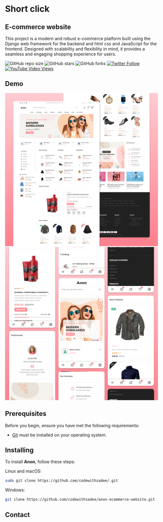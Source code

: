 # Short click

## E-commerce website 
This project is a modern and robust e-commerce platform built using the Django web framework for the backend and html css and JavaScript  for the frontend. Designed with scalability and flexibility in mind, it provides a seamless and engaging shopping experience for users.



![GitHub repo size](https://img.shields.io/github/repo-size/codewithsadee/anon-ecommerce-website)
![GitHub stars](https://img.shields.io/github/stars/codewithsadee/anon-ecommerce-website?style=social)
![GitHub forks](https://img.shields.io/github/forks/codewithsadee/anon-ecommerce-website?style=social)
[![Twitter Follow](https://img.shields.io/twitter/follow/codewithsadee_?style=social)](https://twitter.com/intent/follow?screen_name=codewithsadee_)
[![YouTube Video Views](https://img.shields.io/youtube/views/3l8Lob4ysI0?style=social)](https://youtu.be/3l8Lob4ysI0)



## Demo

![short click Desktop Demo](./website-demo-image/desktop.png "Desktop Demo")
![short click Mobile Demo](./website-demo-image/mobile.png "Mobile Demo")

## Prerequisites

Before you begin, ensure you have met the following requirements:

* [Git](https://git-scm.com/downloads "Download Git") must be installed on your operating system.

## Installing 

To install **Anon**, follow these steps:

Linux and macOS:

```bash
sudo git clone https://github.com/codewithsadee/.git
```

Windows:

```bash
git clone https://github.com/codewithsadee/anon-ecommerce-website.git
```

## Contact

